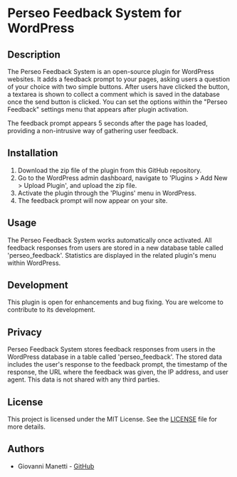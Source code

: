 # Perseo Feedback System for WordPress

## Description

The Perseo Feedback System is an open-source plugin for WordPress websites. It adds a feedback prompt to your pages, asking users a question of your choice with two simple buttons. After users have clicked the button, a textarea is shown to collect a comment which is saved in the database once the send button is clicked.
You can set the options within the "Perseo Feedback" settings menu that appears after plugin activation.

The feedback prompt appears 5 seconds after the page has loaded, providing a non-intrusive way of gathering user feedback.

## Installation

1. Download the zip file of the plugin from this GitHub repository.
2. Go to the WordPress admin dashboard, navigate to 'Plugins > Add New > Upload Plugin', and upload the zip file.
3. Activate the plugin through the 'Plugins' menu in WordPress.
4. The feedback prompt will now appear on your site.

## Usage

The Perseo Feedback System works automatically once activated. All feedback responses from users are stored in a new database table called 'perseo_feedback'.
Statistics are displayed in the related plugin's menu within WordPress.

## Development

This plugin is open for enhancements and bug fixing. You are welcome to contribute to its development.

## Privacy

Perseo Feedback System stores feedback responses from users in the WordPress database in a table called 'perseo_feedback'. The stored data includes the user's response to the feedback prompt, the timestamp of the response, the URL where the feedback was given, the IP address, and user agent. This data is not shared with any third parties.

## License

This project is licensed under the MIT License. See the [LICENSE](LICENSE) file for more details.

## Authors

- Giovanni Manetti - [GitHub](https://github.com/giovannimanetti11)
